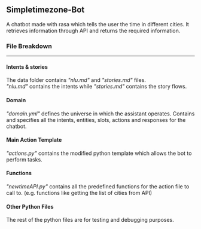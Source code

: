 ## Simpletimezone-Bot
A chatbot made with rasa which tells the user the time in different cities. It retrieves information through API and returns the required information.
<br>
### File Breakdown
***
#### Intents & stories
The data folder contains *"nlu.md"* and *"stories.md"* files. <br>
*"nlu.md"* contains the intents while *"stories.md"* contains the story flows.

#### Domain
*"domain.yml"* defines the universe in which the assistant operates. Contains and specifies all the intents, entities, slots, actions and responses for the chatbot.

#### Main Action Template
*"actions.py"* contains the modified python template which allows the bot to perform tasks. 

#### Functions
*"newtimeAPI.py"* contains all the predefined functions for the action file to call to. (e.g. functions like getting the list of cities from API)

#### Other Python Files
The rest of the python files are for testing and debugging purposes.
